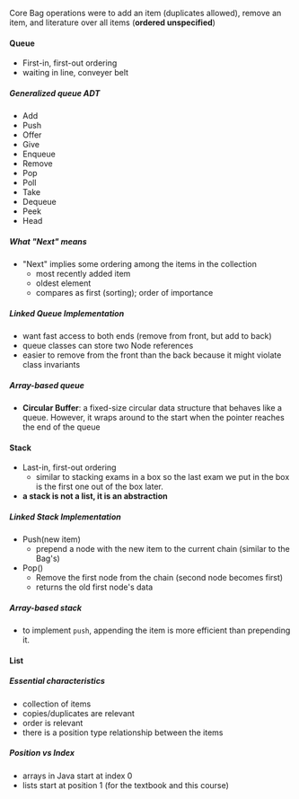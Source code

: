 Core Bag operations were to add an item (duplicates allowed), remove an item, and literature over all items (**ordered unspecified**)
#### Queue 
- First-in, first-out ordering 
- waiting in line, conveyer belt 
##### Generalized queue ADT
- Add
- Push
- Offer
- Give
- Enqueue 
- Remove
- Pop
- Poll
- Take 
- Dequeue 
- Peek
- Head
##### What "Next" means 
- "Next" implies some ordering among the items in the collection 
	- most recently added item 
	- oldest element 
	- compares as first (sorting); order of importance 
##### Linked Queue Implementation 
- want fast access to both ends (remove from front, but add to back)
- queue classes can store two Node references 
- easier to remove from the front than the back because it might violate class invariants 
##### Array-based queue 
- **Circular Buffer**: a fixed-size circular data structure that behaves like a queue. However, it wraps around to the start when the pointer reaches the end of the queue 
#### Stack 
- Last-in, first-out ordering 
	- similar to stacking exams in a box so the last exam we put in the box is the first one out of the box later. 
- **a stack is not a list, it is an abstraction**
##### Linked Stack Implementation
- Push(new item)
	- prepend a node with the new item to the current chain (similar to the Bag's)
- Pop()
	- Remove the first node from the chain (second node becomes first)
	- returns the old first node's data 
##### Array-based stack 
- to implement `push`, appending the item is more efficient than prepending it. 
#### List 
##### Essential characteristics 
- collection of items 
- copies/duplicates are relevant 
- order is relevant 
- there is a position type relationship between the items 
##### Position vs Index 
- arrays in Java start at index 0 
- lists start at position 1 (for the textbook and this course)

